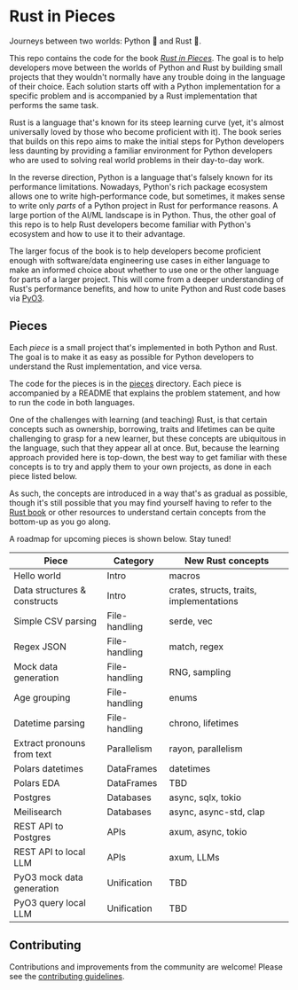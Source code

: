 # Rust in Pieces

Journeys between two worlds: Python 🐍 and Rust 🦀.

This repo contains the code for the book _[Rust in Pieces](https://rustinpieces.dev)_. The goal is to help developers move between the worlds of Python and Rust by building small projects that they wouldn't normally have any trouble doing in the language of their choice. Each solution starts off with a Python implementation for a specific problem and is accompanied by a Rust implementation that performs the same task.

Rust is a language that's known for its steep learning curve (yet, it's almost universally loved by those who become proficient with it). The book series that builds on this repo aims to make the initial steps for Python developers less daunting by providing a familiar environment for Python developers who are used to solving real world problems in their day-to-day work.

In the reverse direction, Python is a language that's falsely known for its performance limitations. Nowadays, Python's rich package ecosystem allows one to write high-performance code, but sometimes, it makes sense to write only _parts_ of a Python project in Rust for performance reasons. A large portion of the AI/ML landscape is in Python. Thus, the other goal of this repo is to help Rust developers become familiar with Python's ecosystem and how to use it to their advantage.

The larger focus of the book is to help developers become proficient enough with software/data engineering use cases in either language to make an informed choice about whether to use one or the other language for parts of a larger project. This will come from a deeper understanding of Rust's performance benefits, and how to unite Python and Rust code bases via [PyO3](https://github.com/PyO3/pyo3).

## Pieces

Each _piece_ is a small project that's implemented in both Python and Rust. The goal is to make it as easy as possible for Python developers to understand the Rust implementation, and vice versa.

The code for the pieces is in the [pieces](./pieces) directory. Each piece is accompanied by a README that explains the problem statement, and how to run the code in both languages.

One of the challenges with learning (and teaching) Rust, is that certain concepts such as ownership, borrowing, traits and lifetimes can be quite challenging to grasp for a new learner, but these concepts are ubiquitous in the language, such that they appear all at once. But, because the learning approach provided here is top-down, the best way to get familiar with these concepts is to try and apply them to your own projects, as done in each piece listed below.

As such, the concepts are introduced in a way that's as gradual as possible, though it's still possible that you may find yourself having to refer to the [Rust book](https://doc.rust-lang.org/book/) or other resources to understand certain concepts from the bottom-up as you go along.

A roadmap for upcoming pieces is shown below. Stay tuned!

| Piece                        | Category      | New Rust concepts                        |
| ---------------------------- | ------------- | ---------------------------------------- |
| Hello world                  | Intro         | macros                                   |
| Data structures & constructs | Intro         | crates, structs, traits, implementations |
| Simple CSV parsing           | File-handling | serde, vec                               |
| Regex JSON                   | File-handling | match, regex                             |
| Mock data generation         | File-handling | RNG, sampling                            |
| Age grouping                 | File-handling | enums                                    |
| Datetime parsing             | File-handling | chrono, lifetimes                        |
| Extract pronouns from text   | Parallelism   | rayon, parallelism                       |
| Polars datetimes             | DataFrames    | datetimes                                |
| Polars EDA                   | DataFrames    | TBD                                      |
| Postgres                     | Databases     | async, sqlx, tokio                       |
| Meilisearch                  | Databases     | async, async-std, clap                   |
| REST API to Postgres         | APIs          | axum, async, tokio                       |
| REST API to local LLM        | APIs          | axum, LLMs                               |
| PyO3 mock data generation    | Unification   | TBD                                      |
| PyO3 query local LLM         | Unification   | TBD                                      |

## Contributing

Contributions and improvements from the community are welcome! Please see the [contributing guidelines](./CONTRIBUTING.md).
